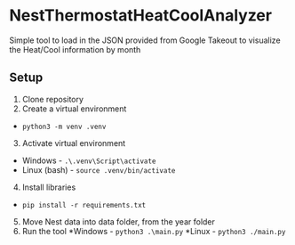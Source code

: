 # NestThermostatHeatCoolAnalyzer
Simple tool to load in the JSON provided from Google Takeout to visualize the Heat/Cool information by month

## Setup
1. Clone repository
2. Create a virtual environment
  * `python3 -m venv .venv`
3. Activate virtual environment
  * Windows - `.\.venv\Script\activate`
  * Linux (bash) - `source .venv/bin/activate`
4. Install libraries
  * `pip install -r requirements.txt`
5. Move Nest data into data folder, from the year folder
6. Run the tool
  *Windows - `python3 .\main.py`
  *Linux - `python3 ./main.py`